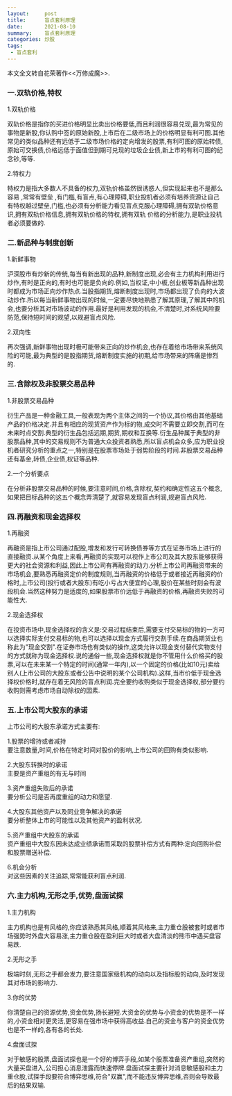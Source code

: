 ```yaml
---
layout:     post
title:      盲点套利原理
date:       2021-08-10
summary:    盲点套利原理
categories: 炒股
tags:
 - 盲点套利
---
```


本文全文转自花荣著作<<万修成魔>>.

### 一.双轨价格,特权

1.双轨价格

双轨价格是指你的买进价格明显比卖出价格要低,而且利润很容易兑现,最为常见的事物是新股,你认购中签的原始新股,上市后在二级市场上的价格明显有利可图.其他常见的类似品种还有远低于二级市场价格的定向增发的股票,有利可图的原始转债,原始可交换债,价格远低于面值但到期可兑现的垃圾企业债,新上市的有利可图的纪念钞,等等.

2.特权力

特权力是指大多数人不具备的权力,双轨价格虽然很诱惑人,但实现起来也不是那么容易 ,常常有壁垒 ,有门槛,有盲点,有心理障碍,职业投机者必须有培养资源让自己有特权越过壁垒,门槛,也必须有分析能力看见盲点克服心理障碍,拥有双轨价格意识,拥有双轨价格信息,拥有双轨价格的特权,拥有双轨 价格的分析能力,是职业投机者必须要做的.

### 二.新品种与制度创新

1.新鲜事物

沪深股市有炒新的传统,每当有新出现的品种,新制度出现,必会有主力机构利用进行炒作,有时是正向的,有时也可能是负向的.例如,当权证,中小板,创业板等新品种出现时都成为市场正向炒作热点.当股指期货,熔断制度出现时,市场都出现了负向的大波动炒作.所以每当新鲜事物出现的时候,一定要尽快地熟悉了解其原理,了解其中的机会,也要分析其对市场波动的作用.最好是利用发现的机会,不清楚时,对系统风险要防范,保持短时间的观望,以规避盲点风险.

2.双向性

再次强调,新鲜事物出现时极可能带来正向的炒作机会,也存在着给市场带来系统风险的可能,最为典型的是股指期货,熔断制度实施的初期,给市场带来的阵痛是惨烈的.

### 三.含除权及非股票交易品种

1.非股票交易品种

衍生产品是一种金融工具,一般表现为两个主体之间的一个协议,其价格由其他基础产品的价格决定.并且有相应的现货资产作为标的物,成交时不需要立即交割,而可在未来时点交割.典型的衍生品包括远期,期货,期权和互换等.衍生品种属于典型的非股票品种,其中的交易规则不为普通大众投资者熟悉,所以盲点机会众多,应为职业投机者研究分析的重点之一,特别是在股票市场处于弱势阶段的时间.非股票交易品种还有基金,转债,企业债,权证等品种.

2.一个分析要点

在分析非股票交易品种的时候,要注意时间,价格,含除权,契约和确定性这五个概念,如果把目标品种的这五个概念弄清楚了,就容易发现盲点利润,规避盲点风险.

### 四.再融资和现金选择权

1.再融资

再融资是指上市公司通过配股,增发和发行可转换债券等方式在证券市场上进行的直接融资.从某个角度上来看,再融资的实现可以视作上市公司及其大股东能够获得更大的社会资源和利益,因此上市公司有再融资的动力.分析上市公司再融资带来的市场机会,要熟悉再融资定价的制度规则,当再融资的价格低于或者接近再融资的价格时,上市公司(投行或者大股东)有吃小亏占大便宜的心理,股价在某些时刻会有波段机会.当然这种努力是适度的,如果股票市价远低于再融资的价格,再融资失败的可能性大.

2.现金选择权

在投资市场中,现金选择权的含义是:交易过程结束后,需要支付交易标的物的一方可以选择实际支付交易标的物,也可以选择以现金方式履行交割手续.在商品期货业也称此为"现金交割".在证券市场也有类似的操作,这类允许以现金支付替代实物支付的方式就称为现金选择权.说的通俗一些,现金选择权就是你不管用什么价格买的股票,可以在未来某一个特定的时间(通常一年内),以一个固定的价格(比如10元)卖给别人(上市公司的大股东或者公告中说明的某个公司机构).这样,当市价低于现金选择权价格时,就存在着无风险的盲点利润.完全要约收购类似于现金选择权,部分要约收购则需考虑市场自动除权的因素.

### 五.上市公司大股东的承诺

上市公司的大股东承诺方式主要有:

1.股票的增持或者减持  
要注意数量,时间,价格在特定时间对股价的影响,上市公司的回购有类似影响.

2.大股东转换时的承诺  
主要是资产重组的有无与时间

3.资产重组失败后的承诺  
要分析公司是否再度重组的动力和愿望.

4.大股东其他资产以及同业竞争解决的承诺  
要分析整体上市的可能性以及其他资产的盈利状况.

5.资产重组中大股东的承诺  
资产重组中大股东因未达成业绩承诺而采取的股票补偿方式有两种:定向回购补偿和股票赠送补偿.

6.机会分析  
对这些因素的关注追踪,常常能获利盲点利润.

### 六.主力机构,无形之手,优势,盘面试探

1.主力机构

主力机构也是有风格的,你应该熟悉其风格,顺着其风格来,主力重仓股被套时或者市场强势时外盘大容易涨,主力重仓股在盈利巨大时或者大盘清淡的熊市中遇买盘容易跌.

2.无形之手

极端时刻,无形之手都会发力,要注意国家级机构的动向以及指标股的动向,及时发现其对市场的影响力.

3.你的优势

你清楚自己的资源优势,资金优势,扬长避短.大资金的优势与小资金的优势是不一样的,小资金相对更灵活,更容易在强市场中获得高收益.自己的资金与客户的资金优势也是不一样的,各有各的长处.

4.盘面试探

对于敏感的股票,盘面试探也是一个好的博弈手段,如某个股票准备资产重组,突然的大量买盘进入,公司担心消息泄露而快速停牌.盘面试探主要针对消息敏感股和主力重仓股,试探手段要符合博弈思维,符合"双赢",而不能违反博弈思维,否则会导致最后的结果双输.


